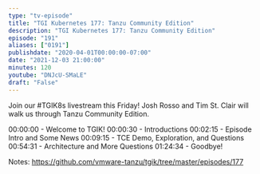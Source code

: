 ```yaml
---
type: "tv-episode"
title: "TGI Kubernetes 177: Tanzu Community Edition"
description: "TGI Kubernetes 177: Tanzu Community Edition"
episode: "191"
aliases: ["0191"]
publishdate: "2020-04-01T00:00:00-07:00"
date: "2021-12-03 21:00:00"
minutes: 120
youtube: "DNJcU-SMaLE"
draft: "False"
---
```


Join our #TGIK8s livestream this Friday! Josh Rosso and Tim St. Clair will walk us through Tanzu Community Edition.

00:00:00 - Welcome to TGIK!
00:00:30 - Introductions
00:02:15 - Episode Intro and Some News
00:09:15 - TCE Demo, Exploration, and Questions
00:54:31 - Architecture and More Questions
01:24:34 - Goodbye!

Notes: https://github.com/vmware-tanzu/tgik/tree/master/episodes/177